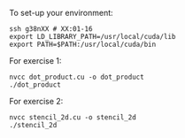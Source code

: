 To set-up your environment:
```
ssh g38nXX # XX:01-16
export LD_LIBRARY_PATH=/usr/local/cuda/lib
export PATH=$PATH:/usr/local/cuda/bin
```

For exercise 1:
```
nvcc dot_product.cu -o dot_product 
./dot_product
```

For exercise 2:
```
nvcc stencil_2d.cu -o stencil_2d 
./stencil_2d
```